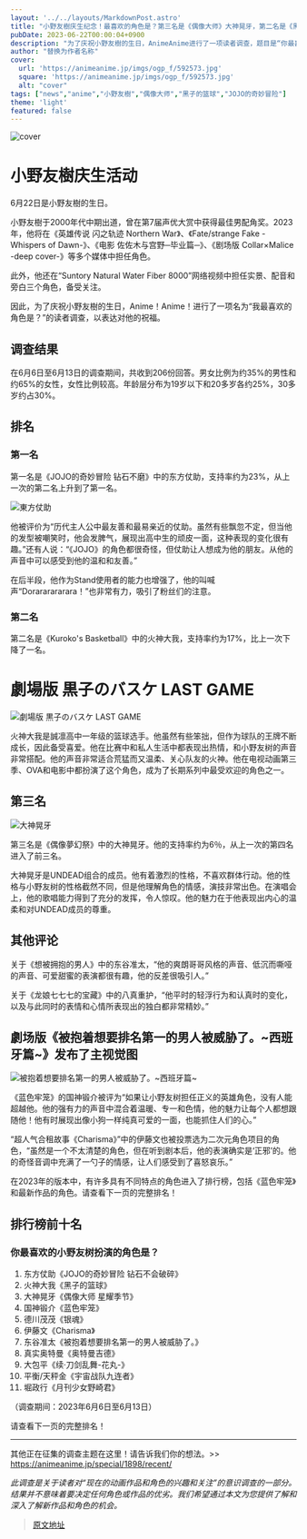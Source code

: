 ```yaml
---
layout: '../../layouts/MarkdownPost.astro'
title: "小野友樹庆生纪念！最喜欢的角色是？第三名是《偶像大师》大神晃牙，第二名是《黑子的篮球》火神大我，第一名是《JOJO的奇妙冒险》东方仗助 ＜23年版＞"
pubDate: 2023-06-22T00:00:04+0900
description: "为了庆祝小野友樹的生日，AnimeAnime进行了一项读者调查，题目是“你最喜欢的扮演角色是哪个？”下面公布结果。"
author: "替换为作者名称"
cover:
  url: 'https://animeanime.jp/imgs/ogp_f/592573.jpg'
  square: 'https://animeanime.jp/imgs/ogp_f/592573.jpg'
  alt: "cover"
tags: ["news","anime","小野友樹","偶像大师","黑子的篮球","JOJO的奇妙冒险"]
theme: 'light'
featured: false
---
```


![cover](https://animeanime.jp/imgs/ogp_f/592573.jpg)

# 小野友樹庆生活动

6月22日是小野友樹的生日。

小野友樹于2000年代中期出道，曾在第7届声优大赏中获得最佳男配角奖。2023年，他将在《英雄传说 闪之轨迹 Northern War》、《Fate/strange Fake -Whispers of Dawn-》、《电影 佐佐木与宫野─毕业篇─》、《剧场版 Collar×Malice -deep cover-》等多个媒体中担任角色。

此外，他还在“Suntory Natural Water Fiber 8000”网络视频中担任实景、配音和旁白三个角色，备受关注。

因此，为了庆祝小野友樹的生日，Anime！Anime！进行了一项名为“我最喜欢的角色是？”的读者调查，以表达对他的祝福。
## 调查结果

在6月6日至6月13日的调查期间，共收到206份回答。男女比例为约35%的男性和约65%的女性，女性比例较高。年龄层分布为19岁以下和20多岁各约25%，30多岁约占30%。

## 排名

### 第一名

第一名是《JOJO的奇妙冒险 钻石不磨》中的东方仗助，支持率约为23%，从上一次的第二名上升到了第一名。

![東方仗助](https://animeanime.jp/imgs/zoom/592572.jpg)

他被评价为“历代主人公中最友善和最易亲近的仗助。虽然有些飘忽不定，但当他的发型被嘲笑时，他会发脾气，展现出高中生的顽皮一面，这种表现的变化很有趣。”还有人说：“《JOJO》的角色都很奇怪，但仗助让人想成为他的朋友。从他的声音中可以感受到他的温和和友善。”

在后半段，他作为Stand使用者的能力也增强了，他的叫喊声“Dorararararara！”也非常有力，吸引了粉丝们的注意。

### 第二名

第二名是《Kuroko's Basketball》中的火神大我，支持率约为17%，比上一次下降了一名。
# 劇場版 黒子のバスケ LAST GAME

![劇場版 黒子のバスケ LAST GAME](https://animeanime.jp/imgs/zoom/592573.jpg)

火神大我是誠凛高中一年级的篮球选手。他虽然有些笨拙，但作为球队的王牌不断成长，因此备受喜爱。他在比赛中和私人生活中都表现出热情，和小野友树的声音非常搭配。他的声音非常适合荒猛而又温柔、关心队友的火神。他在电视动画第三季、OVA和电影中都扮演了这个角色，成为了长期系列中最受欢迎的角色之一。

## 第三名

![大神晃牙](https://animeanime.jp/imgs/zoom/592574.jpg)

第三名是《偶像夢幻祭》中的大神晃牙。他的支持率约为6％，从上一次的第四名进入了前三名。

大神晃牙是UNDEAD组合的成员。他有着激烈的性格，不喜欢群体行动。他的性格与小野友树的性格截然不同，但是他理解角色的情感，演技非常出色。在演唱会上，他的歌唱能力得到了充分的发挥，令人惊叹。他的魅力在于他表现出内心的温柔和对UNDEAD成员的尊重。

## 其他评论

关于《想被拥抱的男人》中的东谷准太，“他的爽朗哥哥风格的声音、低沉而嘶哑的声音、可爱甜蜜的表演都很有趣，他的反差很吸引人。”

关于《龙娘七七七的宝藏》中的八真重护，“他平时的轻浮行为和认真时的变化，以及与此同时的表情和心情所表现出的独白都非常精妙。”
## 劇场版《被抱着想要排名第一的男人被威胁了。~西班牙篇~》发布了主视觉图

![被抱着想要排名第一的男人被威胁了。~西班牙篇~](https://animeanime.jp/imgs/zoom/592575.jpg)

《蓝色牢笼》的国神锻介被评为“如果让小野友树担任正义的英雄角色，没有人能超越他。他的强有力的声音中混合着温暖、专一和色情，他的魅力让每个人都想跟随他！他有时展现出像小狗一样纯真可爱的一面，也能抓住人们的心。”

“超人气合租故事《Charisma》”中的伊藤文也被投票选为二次元角色项目的角色，“虽然是一个不太清楚的角色，但在听到剧本后，他的表演确实是‘正邪’的。他的奇怪音调中充满了一勺子的情感，让人们感受到了喜怒哀乐。”

在2023年的版本中，有许多具有不同特点的角色进入了排行榜，包括《蓝色牢笼》和最新作品的角色。请查看下一页的完整排名！

## 排行榜前十名

### 你最喜欢的小野友树扮演的角色是？

1. 东方仗助《JOJO的奇妙冒险 钻石不会破碎》
2. 火神大我《黑子的篮球》
3. 大神晃牙《偶像大师 星耀季节》
4. 国神锻介《蓝色牢笼》
5. 德川茂茂《银魂》
6. 伊藤文《Charisma》
6. 东谷准太《被抱着想要排名第一的男人被威胁了。》
8. 真实奥特曼《奥特曼吉德》
9. 大包平《续·刀剑乱舞-花丸-》
9. 平衡/天秤金《宇宙战队九连者》
9. 堀政行《月刊少女野崎君》

（调查期间：2023年6月6日至6月13日）

请查看下一页的完整排名！

---

其他正在征集的调查主题在这里！请告诉我们你的想法。>> https://animeanime.jp/special/1898/recent/

*此调查是关于读者对“现在的动画作品和角色的兴趣和关注”的意识调查的一部分。结果并不意味着要决定任何角色或作品的优劣。我们希望通过本文为您提供了解和深入了解新作品和角色的机会。*

>[原文地址](https://animeanime.jp/article/2023/06/22/78089.html)  